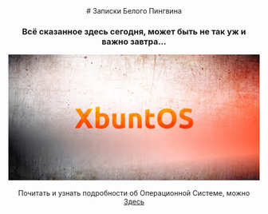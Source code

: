 
<div id="header" align="center">
# Записки Белого Пингвина



<h3>Всё сказанное здесь сегодня, может быть не так уж и важно завтра...</h3>

![XbuntOS](https://github.com/whitepingvin/xbuntos/blob/main/img/xbuntos_banner.jpg)

Почитать и узнать подробности об Операционной Системе, можно [Здесь](https://whitepingvin.github.io/blog)
</div>
